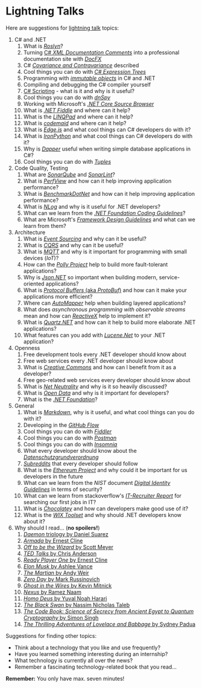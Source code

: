 # Lightning Talks

Here are suggestions for [lightning talk](https://en.wikipedia.org/wiki/Lightning_talk) topics:

1. C# and .NET
    1. What is [*Roslyn*](https://github.com/dotnet/roslyn/wiki/Roslyn%20Overview)?
    1. Turning [C# *XML Documentation Comments*](https://docs.microsoft.com/en-us/dotnet/csharp/programming-guide/xmldoc/xml-documentation-comments) into a professional documentation site with [*DocFX*](https://dotnet.github.io/docfx/)
    1. C# [*Covariance and Contravariance*](https://docs.microsoft.com/en-us/dotnet/csharp/programming-guide/concepts/covariance-contravariance/) described
    1. Cool things you can do with [*C# Expression Trees*](https://docs.microsoft.com/en-us/dotnet/csharp/programming-guide/concepts/expression-trees/)
    1. Programming with [*immutable objects*](https://en.wikipedia.org/wiki/Immutable_object) in C# and .NET
    1. Compiling and debugging the C# compiler yourself
    1. [C# Scripting](https://msdn.microsoft.com/en-us/magazine/mt614271.aspx) - what is it and why is it useful?
    1. Cool things you can do with [*dnSpy*](https://github.com/0xd4d/dnSpy)
    1. Working with Microsoft's [*.NET Core Source Browser*](https://source.dot.net/)
    1. What is [*.NET Fiddle*](https://dotnetfiddle.net) and where can it help?
    1. What is the [*LINQPad*](http://www.linqpad.net/) and where can it help?
    1. What is [*codemaid*](http://www.codemaid.net/) and where can it help?
    1. What is [*Edge.js*](http://tjanczuk.github.io/edge/#/) and what cool things can C# developers do with it?
    1. What is [*IronPython*](http://ironpython.net/) and what cool things can C# developers do with it?
    1. Why is [*Dapper*](https://github.com/StackExchange/Dapper) useful when writing simple database applications in C#?
    1. Cool things you can do with [*Tuples*](https://docs.microsoft.com/en-us/dotnet/csharp/tuples)
1. Code Quality, Testing
    1. What are [*SonarQube*](https://www.sonarqube.org/) and [*SonarLint*](http://www.sonarlint.org/index.html)?
    1. What is [*PerfView*](https://github.com/Microsoft/perfview) and how can it help improving application performance?
    1. What is [*BenchmarkDotNet*](https://github.com/dotnet/BenchmarkDotNet) and how can it help improving application performance? 
    1. What is [*NLog*](http://nlog-project.org/) and why is it useful for .NET developers?
    1. What can we learn from the [*.NET Foundation Coding Guidelines*](https://github.com/dotnet/corefx/blob/master/Documentation/coding-guidelines/coding-style.md)?
    1. What are Microsoft's [*Framework Design Guidelines*](https://docs.microsoft.com/en-us/dotnet/standard/design-guidelines/) and what can we learn from them?
1. Architecture
    1. What is [*Event Sourcing*](https://martinfowler.com/eaaDev/EventSourcing.html) and why can it be useful?
    1. What is [*CQRS*](https://martinfowler.com/bliki/CQRS.html) and why can it be useful?
    1. What is [*MQTT*](http://mqtt.org/) and why is it important for programming with small devices (*IoT*)?
    1. How can the [*Polly Project*](http://www.thepollyproject.org/) help to build more fault-tolerant applications?
    1. Why is [*Json.NET*](https://www.newtonsoft.com/json) so important when building modern, service-oriented applications?
    1. What is [*Protocol Buffers* (aka *ProtoBuf*)](https://developers.google.com/protocol-buffers/) and how can it make your applications more efficient?
    1. Where can [*AutoMapper*](http://automapper.org/) help when building layered applications?
    1. What does *asynchronous programming with observable streams* mean and how can [*ReactiveX*](http://reactivex.io/) help to implement it?
    1. What is [*Quartz.NET*](https://www.quartz-scheduler.net/) and how can it help to build more elaborate .NET applications?
    1. What features can you add with [*Lucene.Net*](http://lucenenet.apache.org/index.html) to your .NET application?
1. Openness
    1. Free development tools every .NET developer should know about
    1. Free web services every .NET developer should know about
    1. What is [*Creative Commons*](https://creativecommons.org/) and how can I benefit from it as a developer?
    1. Free geo-related web services every developer should know about
    1. What is [*Net Neutrality*](https://en.wikipedia.org/wiki/Net_neutrality) and why is it so heavily discussed?
    1. What is [*Open Data*](https://en.wikipedia.org/wiki/Open_data) and why is it important for developers?
    1. What is the [*.NET Foundation*](https://dotnetfoundation.org/)?
1. General
    1. What is [*Markdown*](https://daringfireball.net/projects/markdown/), why is it useful, and what cool things can you do with it?
    1. Developing in the [*GitHub Flow*](https://guides.github.com/introduction/flow/)
    1. Cool things you can do with [*Fiddler*](http://www.telerik.com/fiddler)
    1. Cool things you can do with [*Postman*](https://www.getpostman.com/)
    1. Cool things you can do with [*Insomnia*](https://insomnia.rest/)
    1. What every developer should know about the [*Datenschutzgrundverordnung*](https://de.wikipedia.org/wiki/Datenschutz-Grundverordnung)
    1. [*Subreddits*](https://www.reddit.com/reddits/) that every developer should follow
    1. What is the [*Ethereum Project*](https://www.ethereum.org/) and why could it be important for us developers in the future
    1. What can we learn from the *NIST* document [*Digital Identity Guidelines*](http://nvlpubs.nist.gov/nistpubs/SpecialPublications/NIST.SP.800-63b.pdf) in terms of security?
    1. What can we learn from stackoverflow's [*IT-Recruiter Report*](https://www.stackoverflowbusiness.com/de/talent/ressourcen/der-stack-overflow-it-recruiter-report-2017) for searching our first jobs in IT?
    1. What is [*Chocolatey*](https://chocolatey.org/) and how can developers make good use of it?
    1. What is the [*WIX Toolset*](http://wixtoolset.org/) and why should .NET developers know about it?
1. Why should I read... (**no spoilers!**)
    1. [*Daemon* triology by Daniel Suarez](https://www.amazon.de/Daemon-Daniel-Suarez/dp/0451228731/ref=sr_1_2?ie=UTF8&qid=1500878463&sr=8-2&keywords=daniel+suarez+daemon)
    1. [*Armada* by Ernest Cline](https://www.amazon.de/Armada-Ernest-Cline/dp/0099586746/ref=sr_1_2?ie=UTF8&qid=1500878895&sr=8-2&keywords=armada+ernest+cline)
    1. [*Off to be the Wizard* by Scott Meyer](https://www.amazon.de/Off-Wizard-Magic-2-0-Band/dp/1612184715/ref=sr_1_1?s=books-intl-de&ie=UTF8&qid=1500879290&sr=1-1&keywords=off+to+be+the+wizard)
    1. [*TED Talks* by Chris Anderson](https://www.amazon.de/TED-Talks-official-public-speaking/dp/1472244443/ref=sr_1_2?ie=UTF8&qid=1500879361&sr=8-2&keywords=ted+talks)
    1. [*Ready Player One* by Ernest Cline](https://www.amazon.de/Ready-Player-One-Ernest-Cline/dp/0099560437/ref=sr_1_1?s=books-intl-de&ie=UTF8&qid=1500879569&sr=1-1&keywords=ready+player+one)
    1. [*Elon Musk* by Ashlee Vance](https://www.amazon.de/Elon-Musk-SpaceX-Fantastic-Future/dp/0062469673/ref=sr_1_1?s=books-intl-de&ie=UTF8&qid=1500879616&sr=1-1&keywords=elon+musk)
    1. [*The Martian* by Andy Weir](https://www.amazon.de/Martian-Movie-Tie-EXPORT-Novel/dp/1101905557/ref=sr_1_1?s=books-intl-de&ie=UTF8&qid=1500879660&sr=1-1&keywords=the+martian)
    1. [*Zero Day* by Mark Russinovich](https://www.amazon.de/Zero-Day-Novel-Mark-Russinovich/dp/1250007305/ref=sr_1_3?s=books-intl-de&ie=UTF8&qid=1500879702&sr=1-3&keywords=russinovich)
    1. [*Ghost in the Wires* by Kevin Mitnick](https://www.amazon.de/Ghost-Wires-Adventures-Worlds-Wanted/dp/0316212180/ref=sr_1_1?s=books-intl-de&ie=UTF8&qid=1500879747&sr=1-1&keywords=ghost+in+the+wire)
    1. [*Nexus* by Ramez Naam](https://www.amazon.de/Nexus-Arc-Book-1/dp/0857665502/ref=sr_1_2?s=books-intl-de&ie=UTF8&qid=1500879826&sr=1-2&keywords=nexus)
    1. [*Homo Deus* by Yuval Noah Harari](https://www.amazon.de/Homo-Deus-Brief-History-Tomorrow/dp/1784703931/ref=tmm_pap_swatch_0?_encoding=UTF8&qid=1502971002&sr=8-2)
    1. [*The Black Swan* by Nassim Nicholas Taleb](https://www.amazon.de/Black-Swan-Impact-Highly-Improbable-ebook/dp/B002RI99IM/ref=sr_1_1?s=books-intl-de&ie=UTF8&qid=1504354087&sr=1-1&keywords=the+black+swan)
    1. [*The Code Book: Science of Secrecy from Ancient Egypt to Quantum Cryptography* by Simon Singh](https://www.amazon.de/Code-Book-Science-Secrecy-Cryptography/dp/0385495323/ref=tmm_pap_swatch_0?_encoding=UTF8&qid=1505031255&sr=1-3)
    1. [*The Thrilling Adventures of Lovelace and Babbage* by Sydney Padua](https://www.amazon.de/Thrilling-Adventures-Lovelace-Babbage-Computer/dp/0141981539/ref=pd_lpo_sbs_14_t_0?_encoding=UTF8&psc=1&refRID=8YK9ZWZ5HZ919Q87S5TR)

Suggestions for finding other topics:

* Think about a technology that you like and use frequently?
* Have you learned something interesting during an internship?
* What technology is currently all over the news?
* Remember a fascinating technology-related book that you read...

**Remember:** You only have max. seven minutes!
